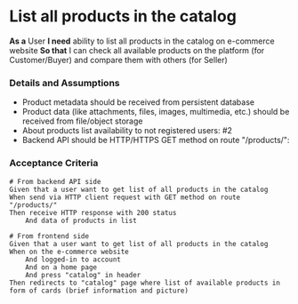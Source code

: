 # List all products in the catalog

**As a** User
**I need** ability to list all products in the catalog on e-commerce website
**So that** I can check all available products on the platform (for Customer/Buyer) and compare them with others (for Seller)

### Details and Assumptions
* Product metadata should be received from persistent database
* Product data (like attachments, files, images, multimedia, etc.) should be received from file/object storage
* About products list availability to not registered users: #2
* Backend API should be HTTP/HTTPS GET method on route "/products/":

### Acceptance Criteria
```gherkin
# From backend API side
Given that a user want to get list of all products in the catalog
When send via HTTP client request with GET method on route "/products/"
Then receive HTTP response with 200 status
    And data of products in list

# From frontend side
Given that a user want to get list of all products in the catalog
When on the e-commerce website
    And logged-in to account
    And on a home page
    And press "catalog" in header
Then redirects to "catalog" page where list of available products in form of cards (brief information and picture)
```

